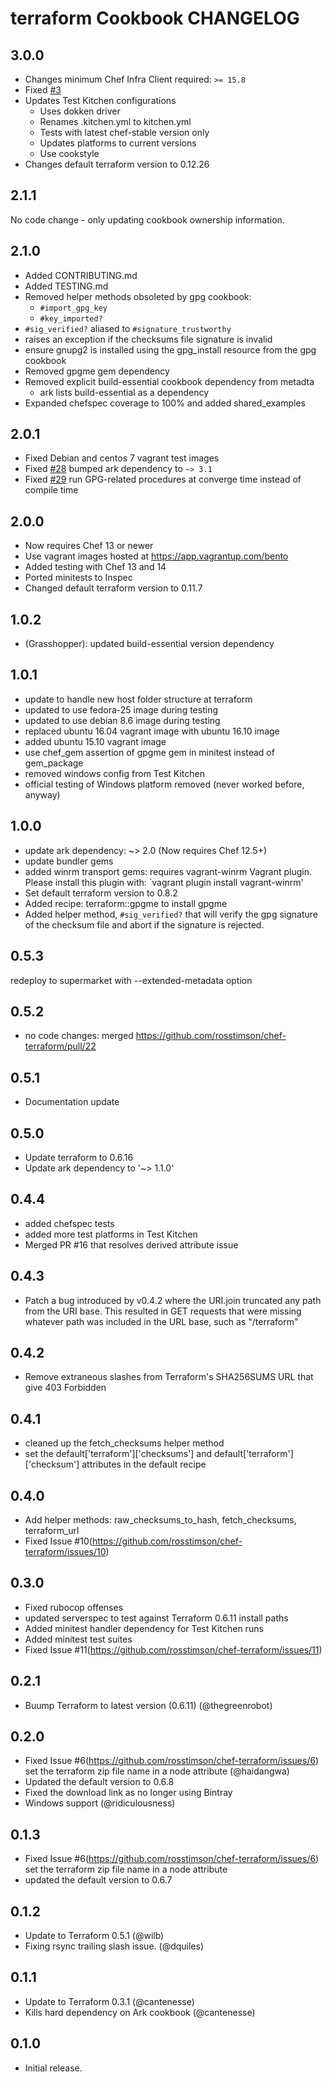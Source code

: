 terraform Cookbook CHANGELOG
============================

3.0.0
-----
- Changes minimum Chef Infra Client required: `>= 15.8`
- Fixed [#3](https://github.com/haidangwa/chef-terraform/issues/3)
- Updates Test Kitchen configurations
  - Uses dokken driver
  - Renames .kitchen.yml to kitchen.yml
  - Tests with latest chef-stable version only
  - Updates platforms to current versions
  - Use cookstyle
- Changes default terraform version to 0.12.26

2.1.1
-----
No code change - only updating cookbook ownership information.

2.1.0
-----
- Added CONTRIBUTING.md
- Added TESTING.md
- Removed helper methods obsoleted by gpg cookbook:
  - `#import_gpg_key`
  - `#key_imported?`
- `#sig_verified?` aliased to `#signature_trustworthy`
- raises an exception if the checksums file signature is invalid
- ensure gnupg2 is installed using the gpg_install resource from the gpg cookbook
- Removed gpgme gem dependency
- Removed explicit build-essential cookbook dependency from metadta
  - ark lists build-essential as a dependency
- Expanded chefspec coverage to 100% and added shared_examples

2.0.1
-----
- Fixed Debian and centos 7 vagrant test images
- Fixed [#28](https://github.com/rosstimson/chef-terraform/issues/28)
  bumped ark dependency to `~> 3.1`
- Fixed [#29](https://github.com/rosstimson/chef-terraform/issues/29)
  run GPG-related procedures at converge time instead of compile time

2.0.0
-----
- Now requires Chef 13 or newer
- Use vagrant images hosted at https://app.vagrantup.com/bento
- Added testing with Chef 13 and 14
- Ported minitests to Inspec
- Changed default terraform version to 0.11.7

1.0.2
-----
- (Grasshopper): updated build-essential version dependency

1.0.1
-----
- update to handle new host folder structure at terraform
- updated to use fedora-25 image during testing
- updated to use debian 8.6 image during testing
- replaced ubuntu 16.04 vagrant image with ubuntu 16.10 image
- added ubuntu 15.10 vagrant image
- use chef_gem assertion of gpgme gem in minitest instead of gem_package
- removed windows config from Test Kitchen
- official testing of Windows platform removed (never worked before, anyway)

1.0.0
-----
- update ark dependency: ~> 2.0 (Now requires Chef 12.5+)
- update bundler gems
- added winrm transport gems: requires vagrant-winrm Vagrant plugin. Please install this plugin with: `vagrant plugin install vagrant-winrm'
- Set default terraform version to 0.8.2
- Added recipe: terraform::gpgme to install gpgme
- Added helper method, `#sig_verified?` that will verify the gpg signature
  of the checksum file and abort if the signature is rejected.

0.5.3
-----
redeploy to supermarket with --extended-metadata option

0.5.2
-----
- no code changes: merged https://github.com/rosstimson/chef-terraform/pull/22

0.5.1
-----
- Documentation update

0.5.0
-----
- Update terraform to 0.6.16
- Update ark dependency to '~> 1.1.0'

0.4.4
-----
- added chefspec tests
- added more test platforms in Test Kitchen
- Merged PR #16 that resolves derived attribute issue

0.4.3
-----
- Patch a bug introduced by v0.4.2 where the URI.join truncated any path from the URI base.
  This resulted in GET requests that were missing whatever path was included in the URL base, such
  as "/terraform"

0.4.2
-----
- Remove extraneous slashes from Terraform's SHA256SUMS URL that give 403 Forbidden

0.4.1
-----
- cleaned up the fetch_checksums helper method
- set the default['terraform']['checksums'] and default['terraform']['checksum']
  attributes in the default recipe

0.4.0
-----
- Add helper methods: raw_checksums_to_hash, fetch_checksums, terraform_url
- Fixed Issue #10(https://github.com/rosstimson/chef-terraform/issues/10)

0.3.0
-----
- Fixed rubocop offenses
- updated serverspec to test against Terraform 0.6.11 install paths
- Added minitest handler dependency for Test Kitchen runs
- Added minitest test suites
- Fixed Issue #11(https://github.com/rosstimson/chef-terraform/issues/11)

0.2.1
-----
- Buump Terraform to latest version (0.6.11) (@thegreenrobot)

0.2.0
-----
- Fixed Issue #6(https://github.com/rosstimson/chef-terraform/issues/6)
  set the terraform zip file name in a node attribute (@haidangwa)
- Updated the default version to 0.6.8
- Fixed the download link as no longer using Bintray
- Windows support (@ridiculousness)

0.1.3
-----
- Fixed Issue #6(https://github.com/rosstimson/chef-terraform/issues/6)
  set the terraform zip file name in a node attribute
- updated the default version to 0.6.7

0.1.2
-----

- Update to Terraform 0.5.1 (@wilb)
- Fixing rsync trailing slash issue. (@dquiles)

0.1.1
-----

- Update to Terraform 0.3.1 (@cantenesse)
- Kills hard dependency on Ark cookbook (@cantenesse)

0.1.0
-----
- Initial release.
